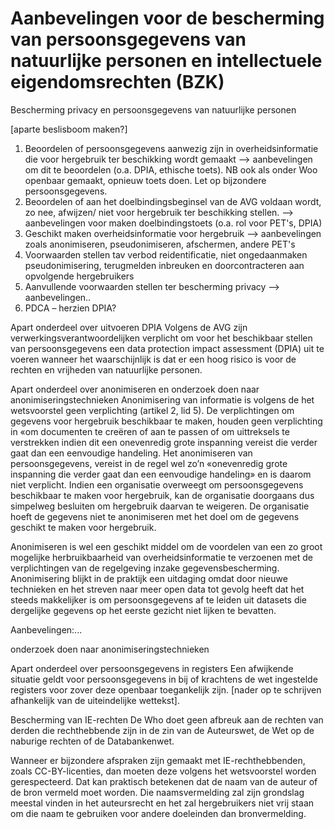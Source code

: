# Aanbevelingen voor de bescherming van persoonsgegevens van natuurlijke personen en intellectuele eigendomsrechten (BZK)

Bescherming privacy en persoonsgegevens van natuurlijke personen

[aparte beslisboom maken?]

1.	Beoordelen of persoonsgegevens aanwezig zijn in overheidsinformatie die voor hergebruik ter beschikking wordt gemaakt --> aanbevelingen om dit te beoordelen (o.a. DPIA, ethische toets). NB ook als onder Woo openbaar gemaakt, opnieuw toets doen. Let op bijzondere persoonsgegevens. 
2.	Beoordelen of aan het doelbindingsbeginsel van de AVG voldaan wordt, zo nee, afwijzen/ niet voor hergebruik ter beschikking stellen. --> aanbevelingen voor maken doelbindingstoets (o.a. rol voor PET's, DPIA)
3.	Geschikt maken overheidsinformatie voor hergebruik --> aanbevelingen zoals anonimiseren, pseudonimiseren, afschermen, andere PET's
4.	Voorwaarden stellen tav verbod reidentificatie, niet ongedaanmaken pseudonimisering, terugmelden inbreuken en doorcontracteren aan opvolgende hergebruikers
5.	Aanvullende voorwaarden stellen ter bescherming privacy --> aanbevelingen..
6.	PDCA – herzien DPIA? 


Apart onderdeel over uitvoeren DPIA
Volgens de AVG zijn verwerkingsverantwoordelijken verplicht om voor het beschikbaar stellen van persoonsgegevens een data protection impact assessment (DPIA) uit te voeren wanneer het waarschijnlijk is dat er een hoog risico is voor de rechten en vrijheden van natuurlijke personen.

Apart onderdeel over anonimiseren en onderzoek doen naar anonimiseringstechnieken
Anonimisering van informatie is volgens de het wetsvoorstel geen verplichting (artikel 2, lid 5). De verplichtingen om gegevens voor hergebruik beschikbaar te maken, houden geen verplichting in «om documenten te creëren of aan te passen of om uittreksels te verstrekken indien dit een onevenredig grote inspanning vereist die verder gaat dan een eenvoudige handeling. Het anonimiseren van persoonsgegevens, vereist in de regel wel zo’n «onevenredig grote inspanning die verder gaat dan een eenvoudige handeling» en is daarom niet verplicht. Indien een organisatie overweegt om persoonsgegevens beschikbaar te maken voor hergebruik, kan de organisatie doorgaans dus simpelweg besluiten om hergebruik daarvan te weigeren. De organisatie hoeft de gegevens niet te anonimiseren met het doel om de gegevens geschikt te maken voor hergebruik.

Anonimiseren is wel een geschikt middel om de voordelen van een zo groot mogelijke herbruikbaarheid van overheidsinformatie te verzoenen met de verplichtingen van de regelgeving inzake gegevensbescherming. Anonimisering blijkt in de praktijk een uitdaging omdat door nieuwe technieken en het streven naar meer open data tot gevolg heeft dat het steeds makkelijker is om persoonsgegevens af te leiden uit datasets die dergelijke gegevens op het eerste gezicht niet lijken te bevatten.

Aanbevelingen:... 

onderzoek doen naar anonimiseringstechnieken


Apart onderdeel over persoonsgegevens in registers
Een afwijkende situatie geldt voor persoonsgegevens in bij of krachtens de wet ingestelde registers voor zover deze openbaar toegankelijk zijn. [nader op te schrijven afhankelijk van de uiteindelijke wettekst].

Bescherming van IE-rechten
De Who doet geen afbreuk aan de rechten van derden die rechthebbende zijn in de zin van de Auteurswet, de Wet op de naburige rechten of de Databankenwet.

Wanneer er bijzondere afspraken zijn gemaakt met IE-rechthebbenden, zoals CC-BY-licenties, dan moeten deze volgens het wetsvoorstel worden gerespecteerd. Dat kan praktisch betekenen dat de naam van de auteur of de bron vermeld moet worden. Die naamsvermelding zal zijn grondslag meestal vinden in het auteursrecht en het zal hergebruikers niet vrij staan om die naam te gebruiken voor andere doeleinden dan bronvermelding.
